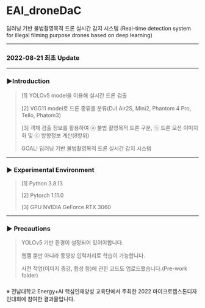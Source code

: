 # EAI_droneDaC
딥러닝 기반 불법촬영목적 드론 실시간 감지 시스템 (Real-time detection system for illegal filming purpose drones based on deep learning)

-------------------------------------
### 2022-08-21 최초 Update

-------------------------------------
### ▶Introduction
> [1] YOLOv5 model을 이용해 실시간 드론 검출
> 
> [2] VGG11 model로 드론 종류를 분류(DJI Air2S, Mini2, Phantom 4 Pro, Tello, Phatom3)
> 
> [3] 객체 검출 정보를 활용하여 ⓐ 불법 촬영목적 드론 구분, ⓑ 드론 모션 이미지화 및 ⓒ 방향정보 계산(8방위)
> 
> GOAL! 딥러닝 기반 불법촬영목적 드론 실시간 감지 시스템

-------------------------------------
### ▶ Experimental Environment
> [1] Python 3.8.13
> 
> [2] Pytorch 1.11.0
>
> [3] GPU NVIDIA GeForce RTX 3060

-------------------------------------
### ▶ Precautions
> YOLOv5 기반 환경이 설정되어 있어야합니다.
> 
> 웹캠 뿐만 아니라 동영상 입력처리로 학습이 가능합니다.
> 
> 사전 작업(이미지 증강, 합성 등)에 관한 코드도 업로드했습니다.(Pre-work folder)





### 
※ 전남대학교 Energy+AI 핵심인재양성 교육단에서 주최한 2022 마이크로캡스톤디자인대회에 참여한 결과물입니다.
